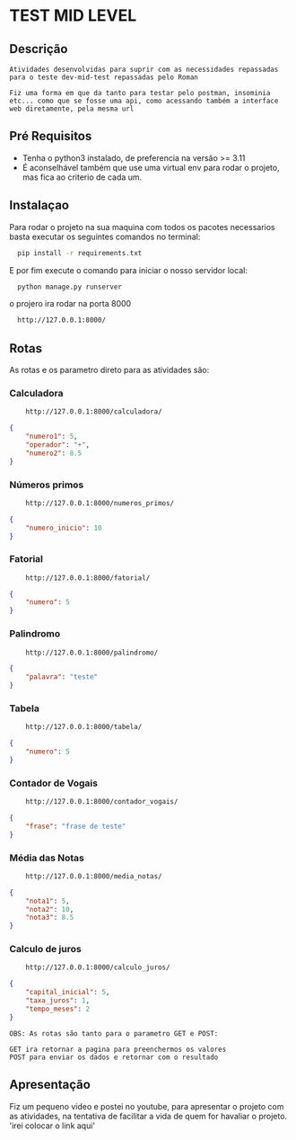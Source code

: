 # TEST MID LEVEL

## Descrição

    Atividades desenvolvidas para suprir com as necessidades repassadas para o teste dev-mid-test repassadas pelo Roman

    Fiz uma forma em que da tanto para testar pelo postman, insominia etc... como que se fosse uma api, como acessando também a interface web diretamente, pela mesma url

## Pré Requisitos
* Tenha o python3 instalado, de preferencia na versão >= 3.11
* É aconselhável também que use uma virtual env para rodar o projeto, mas fica ao criterio de cada um.

## Instalaçao

  Para rodar o projeto na sua maquina com todos os pacotes necessarios basta executar os seguintes comandos no terminal:
  ```sh
    pip install -r requirements.txt
  ```

  E por fim execute o comando para iniciar o nosso servidor local:
  ```sh
    python manage.py runserver
  ```
  o projero ira rodar na porta 8000
  ```sh
    http://127.0.0.1:8000/
  ```

## Rotas
As rotas e os parametro direto para as atividades são:

### Calculadora
```sh
    http://127.0.0.1:8000/calculadora/
```

```json
{
    "numero1": 5,
    "operador": "+",
    "numero2": 8.5
}
```
### Números primos
```sh
    http://127.0.0.1:8000/numeros_primos/
```

```json
{
    "numero_inicio": 10
}
```
### Fatorial
```sh
    http://127.0.0.1:8000/fatorial/
```

```json
{
    "numero": 5
}
```
### Palindromo
```sh
    http://127.0.0.1:8000/palindromo/
```
```json
{
    "palavra": "teste"
}
```
### Tabela
```sh
    http://127.0.0.1:8000/tabela/
```
```json
{
    "numero": 5
}
```
### Contador de Vogais
```sh
    http://127.0.0.1:8000/contador_vogais/
```
```json
{
    "frase": "frase de teste"
}
```
### Média das Notas
```sh
    http://127.0.0.1:8000/media_notas/
```
```json
{
    "nota1": 5,
    "nota2": 10,
    "nota3": 8.5
}
```
### Calculo de juros
```sh
    http://127.0.0.1:8000/calculo_juros/
```
```json
{
    "capital_inicial": 5,
    "taxa_juros": 1,
    "tempo_meses": 2
}
```

    OBS: As rotas são tanto para o parametro GET e POST:

    GET ira retornar a pagina para preenchermos os valores
    POST para enviar os dados e retornar com o resultado


## Apresentação
 Fiz um pequeno video e postei no youtube, para apresentar o projeto com as atividades, na tentativa de facilitar a vida de quem for havaliar o projeto. 'irei colocar o link aqui'
